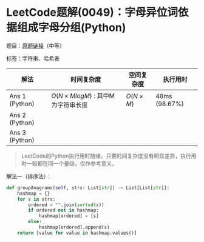 # LeetCode题解(0049)：字母异位词依据组成字母分组(Python)

题目：[原题链接](https://leetcode-cn.com/problems/group-anagrams/)（中等）

标签：字符串、哈希表

| 解法           | 时间复杂度                       | 空间复杂度 | 执行用时      |
| -------------- | -------------------------------- | ---------- | ------------- |
| Ans 1 (Python) | $O(N×MlogM)$ : 其中M为字符串长度 | $O(N×M)$   | 48ms (98.67%) |
| Ans 2 (Python) |                                  |            |               |
| Ans 3 (Python) |                                  |            |               |

>  LeetCode的Python执行用时随缘，只要时间复杂度没有明显差异，执行用时一般都在同一个量级，仅作参考意义。

解法一（排序法）：

```python
def groupAnagrams(self, strs: List[str]) -> List[List[str]]:
    hashmap = {}
    for s in strs:
        ordered = "".join(sorted(s))
        if ordered not in hashmap:
            hashmap[ordered] = [s]
        else:
            hashmap[ordered].append(s)
    return [value for value in hashmap.values()]
```